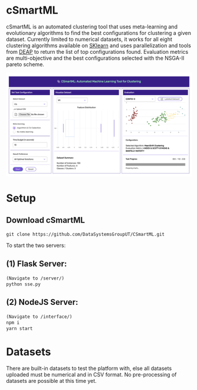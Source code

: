 # cSmartML
cSmartML is an automated clustering tool that uses meta-learning and evolutionary algorithms to find the best configurations for clustering a given dataset. Currently limited to numerical datasets, it works for all eight clustering algorithms available on [SKlearn](https://scikit-learn.org/stable/modules/clustering.html) and uses parallelization and tools from [DEAP](https://deap.readthedocs.io/en/master/index.html) to return the list of top configurations found. Evaluation metrics are multi-objective and the best configurations selected with the NSGA-II pareto scheme.

![Demo](https://github.com/DataSystemsGroupUT/CSmartML/blob/master/img/cSmartML.png?raw=true)

# Setup

## Download cSmartML
```
git clone https://github.com/DataSystemsGroupUT/CSmartML.git
```

To start the two servers:

## (1) Flask Server:
```
(Navigate to /server/)
python sse.py
```

## (2) NodeJS Server:


```
(Navigate to /interface/)
npm i
yarn start
```

# Datasets

There are built-in datasets to test the platform with, else all datasets uploaded must be numerical and in CSV format. No pre-processing of datasets are possible at this time yet.
